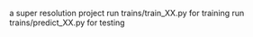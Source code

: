 a super resolution project
run trains/train_XX.py for training
run trains/predict_XX.py for testing
